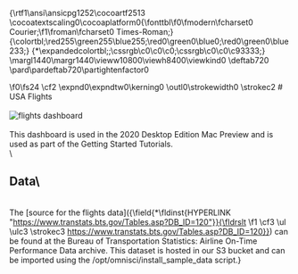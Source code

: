 {\rtf1\ansi\ansicpg1252\cocoartf2513
\cocoatextscaling0\cocoaplatform0{\fonttbl\f0\fmodern\fcharset0 Courier;\f1\froman\fcharset0 Times-Roman;}
{\colortbl;\red255\green255\blue255;\red0\green0\blue0;\red0\green0\blue233;}
{\*\expandedcolortbl;;\cssrgb\c0\c0\c0;\cssrgb\c0\c0\c93333;}
\margl1440\margr1440\vieww10800\viewh8400\viewkind0
\deftab720
\pard\pardeftab720\partightenfactor0

\f0\fs24 \cf2 \expnd0\expndtw0\kerning0
\outl0\strokewidth0 \strokec2 # USA Flights\
\
![flights dashboard](https://github.com/omnisci/community_datasets/blob/master/USAflights/dashboard_img/usa_flights)\
\
This dashboard is used in the 2020 Desktop Edition Mac Preview and is used as part of the Getting Started Tutorials.\
\
## Data\
\
The [source for the flights data]({\field{\*\fldinst{HYPERLINK "https://www.transtats.bts.gov/Tables.asp?DB_ID=120"}}{\fldrslt 
\f1 \cf3 \ul \ulc3 \strokec3 https://www.transtats.bts.gov/Tables.asp?DB_ID=120}}) can be found at the Bureau of Transportation Statistics: Airline On-Time Performance Data archive. This dataset is hosted in our S3 bucket and can be imported using the /opt/omnisci/install_sample_data script.}